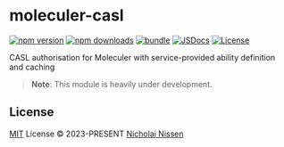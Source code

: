 # moleculer-casl

[![npm version][npm-version-src]][npm-version-href]
[![npm downloads][npm-downloads-src]][npm-downloads-href]
[![bundle][bundle-src]][bundle-href]
[![JSDocs][jsdocs-src]][jsdocs-href]
[![License][license-src]][license-href]

CASL authorisation for Moleculer with service-provided ability definition and caching

> **Note**:
> This module is heavily under development.

## License

[MIT](./LICENSE) License © 2023-PRESENT [Nicholai Nissen](https://github.com/Nicholaiii)

<!-- Badges -->

[npm-version-src]: https://img.shields.io/npm/v/moleculer-casl?style=flat&colorA=080f12&colorB=1fa669
[npm-version-href]: https://npmjs.com/package/moleculer-casl
[npm-downloads-src]: https://img.shields.io/npm/dm/moleculer-casl?style=flat&colorA=080f12&colorB=1fa669
[npm-downloads-href]: https://npmjs.com/package/moleculer-casl
[bundle-src]: https://img.shields.io/bundlephobia/minzip/moleculer-casl?style=flat&colorA=080f12&colorB=1fa669&label=minzip
[bundle-href]: https://bundlephobia.com/result?p=moleculer-casl
[license-src]: https://img.shields.io/github/license/Nicholaiii/moleculer-casl.svg?style=flat&colorA=080f12&colorB=1fa669
[license-href]: https://github.com/Nicholaiii/moleculer-casl/blob/main/LICENSE
[jsdocs-src]: https://img.shields.io/badge/jsdocs-reference-080f12?style=flat&colorA=080f12&colorB=1fa669
[jsdocs-href]: https://www.jsdocs.io/package/moleculer-casl
